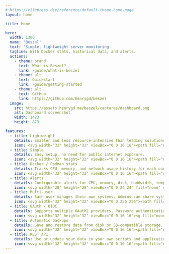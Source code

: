 ```yaml
---
# https://vitepress.dev/reference/default-theme-home-page
layout: home

title: Home

hero:
  width: 1300
  name: 'Beszel'
  text: 'Simple, lightweight server monitoring'
  tagline: With Docker stats, historical data, and alerts.
  actions:
    - theme: brand
      text: What is Beszel?
      link: /guide/what-is-beszel
    - theme: alt
      text: Quickstart
      link: /guide/getting-started
    - theme: alt
      text: GitHub
      link: https://github.com/henrygd/beszel
  image:
    src: https://assets.henrygd.me/beszel/captures/dashboard.png
    alt: Dashboard screenshot
    width: 1423
    height: 873

features:
  - title: Lightweight
    details: Smaller and less resource-intensive than leading solutions.
    icon: <svg width="32" height="32" viewBox="0 0 16 16"><path fill="none" stroke="#91d7e3" stroke-linecap="round" stroke-linejoin="round" d="M1.5 5.5H6a2 2 0 1 0-2-2m-2.5 5H12A2.5 2.5 0 1 0 9.5 6m-2 7A1.5 1.5 0 1 0 9 11.5H5.5m-4 0h2"/></svg>
  - title: Simple
    details: Easy setup, no need for public internet exposure.
    icon: <svg width="32" height="32" viewBox="0 0 16 16"><path fill="none" stroke="#eed49f" stroke-linecap="round" stroke-linejoin="round" d="M2.85 9.301a.644.65 0 0 1-.502-1.06L8.72 1.605a.322.325 0 0 1 .554.3L8.039 5.82a.644.65 0 0 0 .605.878h4.506a.644.65 0 0 1 .502 1.06L7.28 14.395a.322.325 0 0 1-.554-.3l1.236-3.916a.644.65 0 0 0-.605-.878Z"/></svg>
  - title: Docker / Podman stats
    details: Tracks CPU, memory, and network usage history for each container.
    icon: <svg width="32" height="32" viewBox="0 0 16 16"><path fill="none" stroke="#8aadf4" stroke-linecap="round" stroke-linejoin="round" d="M.5 8.5H11l.75-.5a5.35 5.35 0 0 1 0-3.5c1 .6 1 1.88 1.74 2c.77-.09 1.23.01 2 .52c0 0-.97 1.77-2.5 1.98c-1.93 3.65-4.5 5.5-6.98 5.5C0 14.5.5 8.5.5 8.5m1 0v-2m0 0h8m-6 2v-4m0 0h4m-2-2h2m-2 6v-6m2 6v-6m2 6v-2"/></svg>
  - title: Alerts
    details: Configurable alerts for CPU, memory, disk, bandwidth, temperature, and system status.
    icon: <svg width="28" height="28" viewBox="0 0 24 24" fill="none" stroke="#f5a97f" stroke-width="1.5" stroke-linecap="round" stroke-linejoin="round"><path d="M6 8a6 6 0 0 1 12 0c0 7 3 9 3 9H3s3-2 3-9"/><path d="M10.3 21a1.94 1.94 0 0 0 3.4 0"/><path d="M4 2C2.8 3.7 2 5.7 2 8"/><path d="M22 8c0-2.3-.8-4.3-2-6"/></svg>
  - title: Multi-user
    details: Each user manages their own systems. Admins can share systems across users.
    icon: <svg width="32" height="32" viewBox="0 0 256 256"><path fill="#f5bde6" d="M244.8 150.4a8 8 0 0 1-11.2-1.6A51.6 51.6 0 0 0 192 128a8 8 0 0 1-7.4-4.9 8 8 0 0 1 0-6.2 8 8 0 0 1 7.4-4.9 24 24 0 1 0-23.2-30 8 8 0 1 1-15.5-4 40 40 0 1 1 65.7 39.5 68 68 0 0 1 27.4 21.7 8 8 0 0 1-1.6 11.2M190.9 212a8 8 0 1 1-13.8 8 57 57 0 0 0-98.2 0 8 8 0 1 1-13.8-8 72 72 0 0 1 33.7-30 48 48 0 1 1 58.4 0 72 72 0 0 1 33.7 30M128 176a32 32 0 1 0-32-32 32 32 0 0 0 32 32m-56-56a8 8 0 0 0-8-8 24 24 0 1 1 23.2-30 8 8 0 1 0 15.5-4A40 40 0 1 0 37 117.5a68 68 0 0 0-27.4 21.7 8 8 0 1 0 12.8 9.6A51.6 51.6 0 0 1 64 128a8 8 0 0 0 8-8"/></svg>
  - title: OAuth / OIDC
    details: Supports multiple OAuth2 providers. Password authentication can be disabled.
    icon: <svg width="32" height="32" viewBox="0 0 16 16"><g fill="none" stroke="#cad3f5" stroke-linecap="round" stroke-linejoin="round"><path d="M10 10.5a4.5 4.5 0 1 0-4.02-2.48L1.5 12.5v2h2v-2h2v-2h2l.48-.48c.6.3 1.3.48 2.02.48"/><path d="M12 5a1 1 0 0 1-1 1a1 1 0 0 1-1-1a1 1 0 0 1 1-1a1 1 0 0 1 1 1"/></g></svg>
  - title: Automatic backups
    details: Save and restore data from disk or S3-compatible storage.
    icon: <svg width="32" height="32" viewBox="0 0 16 16"><path fill="none" stroke="#a6da95" stroke-linecap="round" stroke-linejoin="round" d="M8 6.5c3.59 0 6.5-1.4 6.5-2.68S11.59 1.5 8 1.5S1.5 2.54 1.5 3.82S4.41 6.5 8 6.5M14.5 8c0 .83-1.24 1.79-3.25 2.2s-4.49.41-6.5 0S1.5 8.83 1.5 8m13 4.18c0 .83-1.24 1.6-3.25 2c-2.01.42-4.49.42-6.5 0c-2.01-.4-3.25-1.17-3.25-2m0-8.3v8.3m13-8.3v8.3"/></svg>
  - title: REST API
    details: Use or update your data in your own scripts and applications.
    icon: <svg width="32" height="32" viewBox="0 0 16 16"><path fill="none" stroke="#c6a0f6" stroke-linecap="round" stroke-linejoin="round" d="M5.5 12.5a2 2 0 1 1-4 0a2 2 0 0 1 4 0m9 0a2 2 0 1 1-4 0a2 2 0 0 1 4 0m-4.5-9a2 2 0 1 1-4 0a2 2 0 0 1 4 0m-6.5 7l3-5.5m3 0l3 5.5"/></svg>
---
```

